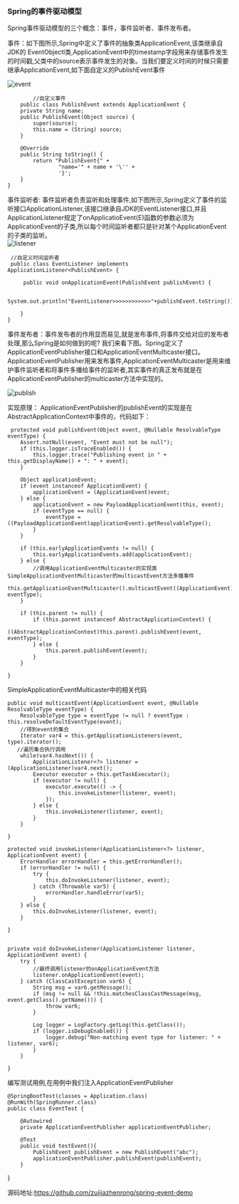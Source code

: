 ###      Spring的事件驱动模型  
Spring事件驱动模型的三个概念：事件，事件监听者、事件发布者。

事件：如下图所示,Spring中定义了事件的抽象类ApplicationEvent,该类继承自JDK的 EventObjectl类,ApplicationEvent中的timestamp字段用来存储事件发生的时间戳,父类中的source表示事件发生的对象。当我们要定义时间的时候只需要继承ApplicationEvent,如下面自定义的PublishEvent事件    

![event](3B53DEBF0BF441DF9824C224A6E465FD)    
        
            //自定义事件  
        public class PublishEvent extends ApplicationEvent {  
        private String name;
        public PublishEvent(Object source) {
            super(source);
            this.name = (String) source;
        }
        
        @Override
        public String toString() {
            return "PublishEvent{" +
                    "name='" + name + '\'' +
                    '}';
        }
    }  
    
事件监听者:  事件监听者负责监听和处理事件,如下图所示,Spring定义了事件的监听接口ApplicationListener,该接口继承自JDK的EventListener接口,并且ApplicationListener规定了onApplicatioEvent(E)函数的参数必须为ApplicationEvent的子类,所以每个时间监听者都只是针对某个ApplicationEvent的子类的监听。  
![listener](B3C11AB22FD04071B8A82CBBFFA40422) 

     //自定义时间监听者
     public class EventListener implements   ApplicationListener<PublishEvent> {

         public void onApplicationEvent(PublishEvent publishEvent) {

             System.out.println("EventListener>>>>>>>>>>>>"+publishEvent.toString());

        }
    }
    

 事件发布者：事件发布者的作用显而易见,就是发布事件,将事件交给对应的发布者处理,那么Spring是如何做到的呢? 我们来看下图。Spring定义了ApplicationEventPublisher接口和ApplicationEventMulticaster接口。ApplicationEventPublisher用来发布事件,ApplicationEventMulticaster是用来维护事件监听者和将事件多播给事件的监听者,其实事件的真正发布就是在ApplicationEventPublisher的multicaster方法中实现的。

![publish](878D2BE504684A1EBB4E6C1233E7759D)


实现原理：
ApplicationEventPublisher的publishEvent的实现是在AbstractApplicationContext中事件的，代码如下：

     protected void publishEvent(Object event, @Nullable ResolvableType eventType) {
        Assert.notNull(event, "Event must not be null");
        if (this.logger.isTraceEnabled()) {
            this.logger.trace("Publishing event in " + this.getDisplayName() + ": " + event);
        }

        Object applicationEvent;
        if (event instanceof ApplicationEvent) {
            applicationEvent = (ApplicationEvent)event;
        } else {
            applicationEvent = new PayloadApplicationEvent(this, event);
            if (eventType == null) {
                eventType = ((PayloadApplicationEvent)applicationEvent).getResolvableType();
            }
        }

        if (this.earlyApplicationEvents != null) {
            this.earlyApplicationEvents.add(applicationEvent);
        } else {
            //调用ApplicationEventMulticaster的实现类SimpleApplicationEventMulticaster的multicastEvent方法多播事件
            this.getApplicationEventMulticaster().multicastEvent((ApplicationEvent)applicationEvent, eventType);
        }

        if (this.parent != null) {
            if (this.parent instanceof AbstractApplicationContext) {
                ((AbstractApplicationContext)this.parent).publishEvent(event, eventType);
            } else {
                this.parent.publishEvent(event);
            }
        }

    }
    
SimpleApplicationEventMulticaster中的相关代码

    public void multicastEvent(ApplicationEvent event, @Nullable ResolvableType eventType) {
        ResolvableType type = eventType != null ? eventType : this.resolveDefaultEventType(event);
        //得到event的集合
        Iterator var4 = this.getApplicationListeners(event, type).iterator();
       //遍历集合执行调用
        while(var4.hasNext()) {
            ApplicationListener<?> listener = (ApplicationListener)var4.next();
            Executor executor = this.getTaskExecutor();
            if (executor != null) {
                executor.execute(() -> {
                    this.invokeListener(listener, event);
                });
            } else {
                this.invokeListener(listener, event);
            }
        }

    }

    protected void invokeListener(ApplicationListener<?> listener, ApplicationEvent event) {
        ErrorHandler errorHandler = this.getErrorHandler();
        if (errorHandler != null) {
            try {
                this.doInvokeListener(listener, event);
            } catch (Throwable var5) {
                errorHandler.handleError(var5);
            }
        } else {
            this.doInvokeListener(listener, event);
        }

    }


    private void doInvokeListener(ApplicationListener listener, ApplicationEvent event) {
        try {
            //最终调用listener的onApplicationEvent方法
            listener.onApplicationEvent(event);
        } catch (ClassCastException var6) {
            String msg = var6.getMessage();
            if (msg != null && !this.matchesClassCastMessage(msg, event.getClass().getName())) {
                throw var6;
            }

            Log logger = LogFactory.getLog(this.getClass());
            if (logger.isDebugEnabled()) {
                logger.debug("Non-matching event type for listener: " + listener, var6);
            }
        }

    }
    
编写测试用例,在用例中我们注入ApplicationEventPublisher

    @SpringBootTest(classes = Application.class)
    @RunWith(SpringRunner.class)
    public class EventTest {

        @Autowired
        private ApplicationEventPublisher applicationEventPublisher;
    
        @Test
        public void testEvent(){
            PublishEvent publishEvent = new PublishEvent("abc");
            applicationEventPublisher.publishEvent(publishEvent);
        }
}

源码地址:https://github.com/zuijiazhenrong/spring-event-demo